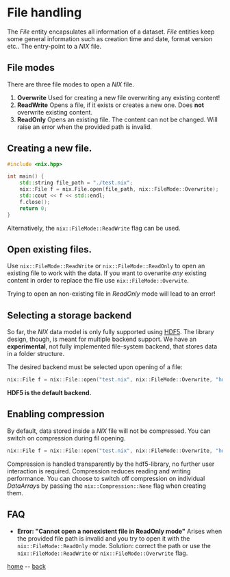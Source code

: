 # File handling

The *File* entity encapsulates all information of a dataset. *File*
entities keep some general information such as creation time and date, format
version etc.. The entry-point to a *NIX* file.

## File modes

There are three file modes to open a *NIX* file.

1. **Overwrite** Used for creating a new file overwriting any existing content!
2. **ReadWrite** Opens a file, if it exists or creates a new one. Does
   **not** overwrite existing content.
3. **ReadOnly** Opens an existing file. The content can not be
   changed. Will raise an error when the provided path is invalid.

## Creating a new file.

```c++
#include <nix.hpp>

int main() {
    std::string file_path = "./test.nix";
    nix::File f = nix.File.open(file_path, nix::FileMode::Overwrite);
    std::cout << f << std::endl;
    f.close();
    return 0;
}
```

Alternatively, the ``nix::FileMode::ReadWrite`` flag can be used.

## Open existing files.
Use ``nix::FileMode::ReadWrite`` or ``nix::FileMode::ReadOnly`` to
open an existing file to work with the data. If you want to overwrite
*any* existing content in order to replace the file use
``nix::FileMode::Overwite``.

Trying to open an non-existing file in *ReadOnly* mode will lead to an error!

## Selecting a storage backend
So far, the *NIX* data model is only fully supported
using [HDF5](https://www.hdfgroup.org). The library design, though, is
meant for multiple backend support. We have an **experimental**, not
fully implemented file-system backend, that stores data in a folder
structure.

The desired backend must be selected upon opening of a file:
```c++
nix::File f = nix::File::open("test.nix", nix::FileMode::Overwrite, "hdf5");
```

**HDF5 is the default backend.**

## Enabling compression

By default, data stored inside a *NIX* file will not be compressed. You
can switch on compression during fil opening.

```c++
nix::File f = nix::File::open("test.nix", nix::FileMode::Overwrite, "hdf5", nix::Compression::DeflateNormal);
```

Compression is handled transparently by the hdf5-library, no further
user interaction is required. Compression reduces reading and writing
performance. You can choose to switch off compression on individual
*DataArray*s by passing the ``nix::Compression::None`` flag when
creating them.

## FAQ

* **Error: "Cannot open a nonexistent file in ReadOnly mode"** Arises
  when the provided file path is invalid and you try to open it with
  the ``nix::FileMode::ReadOnly`` mode. Solution: correct the path or
  use the ``nix::FileMode::ReadWrite`` or ``nix::FileMode::Overwrite``
  flag.


[home](./index.md) -- [back](./getting_started.md)
